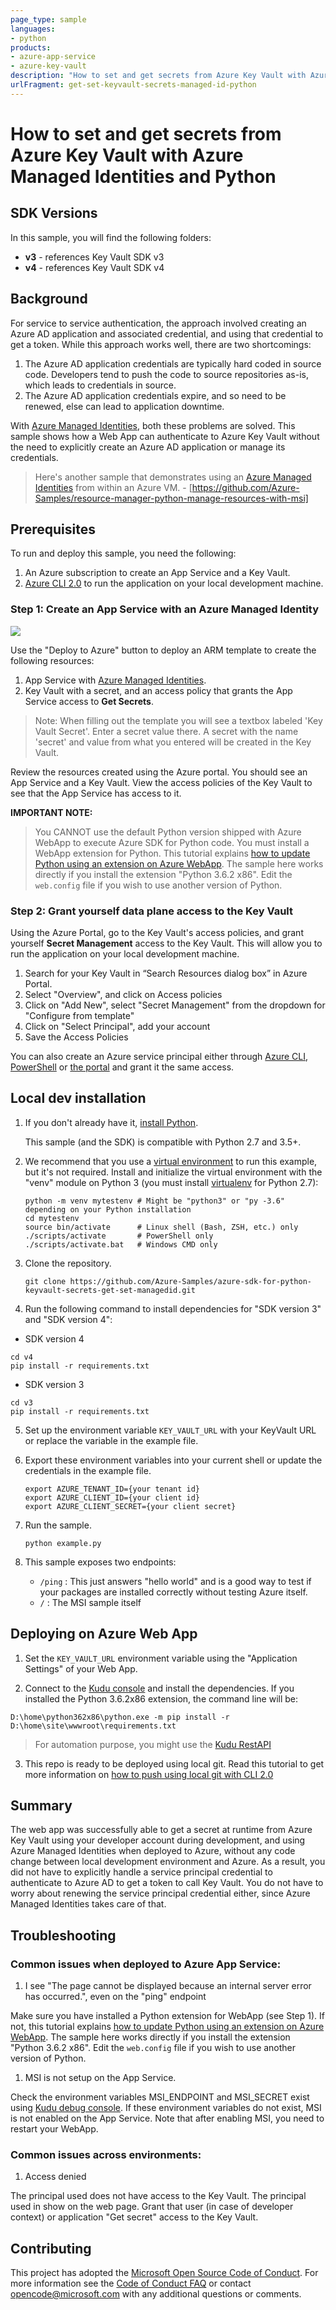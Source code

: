 ```yaml
---
page_type: sample
languages:
- python
products: 
- azure-app-service
- azure-key-vault
description: "How to set and get secrets from Azure Key Vault with Azure Managed Identities and Python."
urlFragment: get-set-keyvault-secrets-managed-id-python
---
```


# How to set and get secrets from Azure Key Vault with Azure Managed Identities and Python

## SDK Versions
In this sample, you will find the following folders:
* **v3** - references Key Vault SDK v3
* **v4** - references Key Vault SDK v4

## Background
For service to service authentication, the approach involved creating an Azure AD application and associated credential, and using that credential to get a token. While this approach works well, there are two shortcomings:
1. The Azure AD application credentials are typically hard coded in source code. Developers tend to push the code to source repositories as-is, which leads to credentials in source.
2. The Azure AD application credentials expire, and so need to be renewed, else can lead to application downtime.

With [Azure Managed Identities], both these problems are solved. This sample shows how a Web App can authenticate to Azure Key Vault without the need to explicitly create an Azure AD application or manage its credentials. 

>Here's another sample that demonstrates using an [Azure Managed Identities] from within an Azure VM. - [https://github.com/Azure-Samples/resource-manager-python-manage-resources-with-msi]

## Prerequisites
To run and deploy this sample, you need the following:
1. An Azure subscription to create an App Service and a Key Vault. 
2. [Azure CLI 2.0] to run the application on your local development machine.

### Step 1: Create an App Service with an Azure Managed Identity
<a href="https://portal.azure.com/#create/Microsoft.Template/uri/https%3A%2F%2Fraw.githubusercontent.com%2FAzure-Samples%2Fapp-service-msi-keyvault-python%2Fmaster%2Fazuredeploy.json" target="_blank">
    <img src="http://azuredeploy.net/deploybutton.png"/>
</a>

Use the "Deploy to Azure" button to deploy an ARM template to create the following resources:
1. App Service with [Azure Managed Identities].
2. Key Vault with a secret, and an access policy that grants the App Service access to **Get Secrets**.
>Note: When filling out the template you will see a textbox labeled 'Key Vault Secret'. Enter a secret value there. A secret with the name 'secret' and value from what you entered will be created in the Key Vault.

Review the resources created using the Azure portal. You should see an App Service and a Key Vault. View the access policies of the Key Vault to see that the App Service has access to it. 

**IMPORTANT NOTE:**

>You CANNOT use the default Python version shipped with Azure WebApp to execute Azure SDK for Python code. You must install a WebApp extension for Python.
 This tutorial explains [how to update Python using an extension on Azure WebApp].
 The sample here works directly if you install the extension "Python 3.6.2 x86". Edit the `web.config` file if you wish to use another version of Python.

### Step 2: Grant yourself data plane access to the Key Vault
Using the Azure Portal, go to the Key Vault's access policies, and grant yourself **Secret Management** access to the Key Vault. This will allow you to run the application on your local development machine. 

1.	Search for your Key Vault in “Search Resources dialog box” in Azure Portal.
2.	Select "Overview", and click on Access policies
3.	Click on "Add New", select "Secret Management" from the dropdown for "Configure from template"
4.	Click on "Select Principal", add your account 
5.	Save the Access Policies

You can also create an Azure service principal either through
[Azure CLI], [PowerShell] or [the portal] and grant it the same access.


## Local dev installation

1.  If you don't already have it, [install Python].

    This sample (and the SDK) is compatible with Python 2.7 and 3.5+.

2.  We recommend that you use a [virtual environment]
    to run this example, but it's not required.
    Install and initialize the virtual environment with the "venv" module on Python 3 (you must install [virtualenv] for Python 2.7):

    ```
    python -m venv mytestenv # Might be "python3" or "py -3.6" depending on your Python installation
    cd mytestenv
    source bin/activate      # Linux shell (Bash, ZSH, etc.) only
    ./scripts/activate       # PowerShell only
    ./scripts/activate.bat   # Windows CMD only
    ```

3.  Clone the repository.

    ```
    git clone https://github.com/Azure-Samples/azure-sdk-for-python-keyvault-secrets-get-set-managedid.git
    ```

4.  Run the following command to install dependencies for "SDK version 3" and "SDK version 4":

- SDK version 4

```
cd v4
pip install -r requirements.txt
```

- SDK version 3

```
cd v3
pip install -r requirements.txt
```

5.  Set up the environment variable `KEY_VAULT_URL` with your KeyVault URL or replace the variable in the example file.

6. Export these environment variables into your current shell or update the credentials in the example file.

    ```
    export AZURE_TENANT_ID={your tenant id}
    export AZURE_CLIENT_ID={your client id}
    export AZURE_CLIENT_SECRET={your client secret}
    ```

7. Run the sample.

    ```
    python example.py
    ```

8. This sample exposes two endpoints:
  
   - `/ping` : This just answers "hello world" and is a good way to test if your packages are installed correctly without testing Azure itself.
   - `/` : The MSI sample itself

## Deploying on Azure Web App

1. Set the `KEY_VAULT_URL` environment variable using the "Application Settings" of your Web App.

1. Connect to the [Kudu console] and install the dependencies. If you installed the Python 3.6.2x86 extension, the command line will be:

```shell
D:\home\python362x86\python.exe -m pip install -r D:\home\site\wwwroot\requirements.txt
```

> For automation purpose, you might use the [Kudu RestAPI]

3. This repo is ready to be deployed using local git. Read this tutorial to get more information on [how to push using local git with CLI 2.0]

## Summary

The web app was successfully able to get a secret at runtime from Azure Key Vault using your developer account during development, and using Azure Managed Identities when deployed to Azure, without any code change between local development environment and Azure. 
As a result, you did not have to explicitly handle a service principal credential to authenticate to Azure AD to get a token to call Key Vault. You do not have to worry about renewing the service principal credential either, since Azure Managed Identities takes care of that.

## Troubleshooting

### Common issues when deployed to Azure App Service:

1. I see "The page cannot be displayed because an internal server error has occurred.", even on the "ping" endpoint

Make sure you have installed a Python extension for WebApp (see Step 1). If not, this tutorial explains [how to update Python using an extension on Azure WebApp].
 The sample here works directly if you install the extension "Python 3.6.2 x86". Edit the `web.config` file if you wish to use another version of Python.

1. MSI is not setup on the App Service. 

Check the environment variables MSI_ENDPOINT and MSI_SECRET exist using [Kudu debug console]. If these environment variables do not exist, MSI is not enabled on the App Service. Note that after enabling MSI, you need to restart your WebApp.

### Common issues across environments:

1. Access denied

The principal used does not have access to the Key Vault. The principal used in show on the web page. Grant that user (in case of developer context) or application "Get secret" access to the Key Vault. 
  
## Contributing

This project has adopted the [Microsoft Open Source Code of Conduct]. For more information see the [Code of Conduct FAQ] or contact [opencode@microsoft.com] with any additional questions or comments.

<!-- LINKS -->
[Azure Managed Identities]: https://docs.microsoft.com/azure/active-directory/managed-identities-azure-resources/
[https://github.com/Azure-Samples/resource-manager-python-manage-resources-with-msi]: https://github.com/Azure-Samples/resource-manager-python-manage-resources-with-msi
[Azure CLI 2.0]: https://docs.microsoft.com/en-us/cli/azure/install-azure-cli?view=azure-cli-latest
[how to update Python using an extension on Azure WebApp]: https://docs.microsoft.com/visualstudio/python/managing-python-on-azure-app-service
[Azure CLI]: https://azure.microsoft.com/documentation/articles/resource-group-authenticate-service-principal-cli/
[PowerShell]: https://azure.microsoft.com/documentation/articles/resource-group-authenticate-service-principal/
[the portal]: https://azure.microsoft.com/documentation/articles/resource-group-create-service-principal-portal/
[install Python]: https://www.python.org/downloads/
[virtual environment]: https://docs.python.org/3/tutorial/venv.html
[virtualenv]: https://pypi.python.org/pypi/virtualenv
[Kudu console]: https://github.com/projectkudu/kudu/wiki/Kudu-console
[Kudu RestAPI]: https://github.com/projectkudu/kudu/wiki/REST-API#command
[how to push using local git with CLI 2.0]: https://docs.microsoft.com/azure/app-service/app-service-web-get-started-python#push-to-azure-from-git
[how to update Python using an extension on Azure WebApp]: https://docs.microsoft.com/visualstudio/python/managing-python-on-azure-app-service
[Kudu debug console]: https://azure.microsoft.com/resources/videos/super-secret-kudu-debug-console-for-azure-web-sites/
[Microsoft Open Source Code of Conduct]: https://opensource.microsoft.com/codeofconduct/
[Code of Conduct FAQ]: https://opensource.microsoft.com/codeofconduct/faq/
[opencode@microsoft.com]: mailto:opencode@microsoft.com
